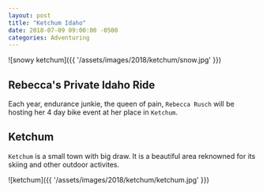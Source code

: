 ```yaml
---
layout: post
title: "Ketchum Idaho"
date: 2018-07-09 09:00:00 -0500
categories: Adventuring 
---
```



![snowy ketchum]({{ '/assets/images/2018/ketchum/snow.jpg' }})

## Rebecca's Private Idaho Ride
Each year, endurance junkie, the queen of pain, `Rebecca Rusch` will be hosting her 4 day bike event at her place in `Ketchum`. 

## Ketchum
`Ketchum` is a small town with big draw. It is a beautiful area reknowned for its skiing and other outdoor activites.  


![ketchum]({{ '/assets/images/2018/ketchum/ketchum.jpg' }})

